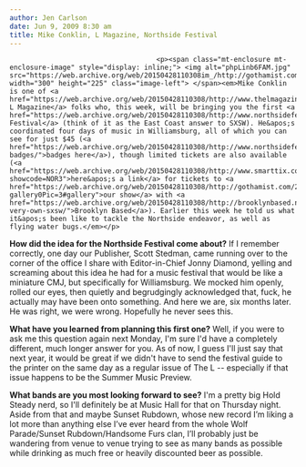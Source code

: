 ```yaml
---
author: Jen Carlson
date: Jun 9, 2009 8:30 am
title: Mike Conklin, L Magazine, Northside Festival
---
```


	
										<p><span class="mt-enclosure mt-enclosure-image" style="display: inline;"> <img alt="phpLinb6FAM.jpg" src="https://web.archive.org/web/20150428110308im_/http://gothamist.com/attachments/arts_jen/phpLinb6FAM.jpg" width="300" height="225" class="image-left"> </span><em>Mike Conklin is one of <a href="https://web.archive.org/web/20150428110308/http://www.thelmagazine.com/">the L Magazine</a> folks who, this week, will be bringing you the first <a href="https://web.archive.org/web/20150428110308/http://www.northsidefestival.com/">Northside Festival</a> (think of it as the East Coast answer to SXSW). He&apos;s coordinated four days of music in Williamsburg, all of which you can see for just $45 (<a href="https://web.archive.org/web/20150428110308/http://www.northsidefestival.com/purchase-badges/">badges here</a>), though limited tickets are also available (<a href="https://web.archive.org/web/20150428110308/http://www.smarttix.com/show.aspx?showcode=NOR3">here&apos;s a link</a> for tickets to <a href="https://web.archive.org/web/20150428110308/http://gothamist.com/2009/06/05/week_in_rock_1.php?gallery0Pic=3#gallery">our show</a> with <a href="https://web.archive.org/web/20150428110308/http://brooklynbased.net/everything/our-very-own-sxsw/">Brooklyn Based</a>). Earlier this week he told us what it&apos;s been like to tackle the Northside endeavor, as well as flying water bugs.</em></p>

<p><strong>How did the idea for the Northside Festival come about?</strong> If I remember correctly, one day our Publisher, Scott Stedman, came running over to the corner of the office I share with Editor-in-Chief Jonny Diamond, yelling and screaming about this idea he had for a music festival that would be like a miniature CMJ, but specifically for Williamsburg. We mocked him openly, rolled our eyes, then quietly and begrudgingly acknowledged that, fuck, he actually may have been onto something. And here we are, six months later. He was right, we were wrong. Hopefully he never sees this.  </p>

<p><strong>What have you learned from planning this first one?</strong> Well, if you were to ask me this question again next Monday, I&apos;m sure I&apos;d have a completely different, much longer answer for you. As of now, I guess I&apos;ll just say that next year, it would be great if we didn&apos;t have to send the festival guide to the printer on the same day as a regular issue of The L -- especially if that issue happens to be the Summer Music Preview.  </p>

<p><strong>What bands are you most looking forward to see?</strong> I&apos;m a pretty big Hold Steady nerd, so I&apos;ll definitely be at Music Hall for that on Thursday night. Aside from that and maybe Sunset Rubdown, whose new record I&#x2019;m liking a lot more than anything else I&#x2019;ve ever heard from the whole Wolf Parade/Sunset Rubdown/Handsome Furs clan, I&#x2019;ll probably just be wandering from venue to venue trying to see as many bands as possible while drinking as much free or heavily discounted beer as possible.</p>					
										
									
				